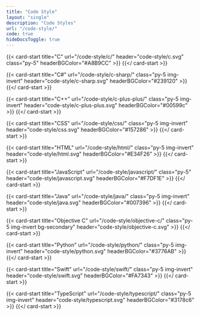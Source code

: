 ```yaml
---
title: "Code Style"
layout: "single"
description: "Code Styles"
url: "/code-style/"
code: true
hideDocsToggle: true
---
```


<div class="row row-cols-2 row-cols-sm-3">

{{< card-start title="C" url="/code-style/c/" header="code-style/c.svg" class="py-5" headerBGColor="#A8B9CC" >}}
{{</ card-start >}}

{{< card-start title="C#" url="/code-style/c-sharp/" class="py-5 img-invert" header="code-style/c-sharp.svg" headerBGColor="#239120" >}}
{{</ card-start >}}

{{< card-start title="C++" url="/code-style/c-plus-plus/" class="py-5 img-invert" header="code-style/c-plus-plus.svg" headerBGColor="#00599c" >}}
{{</ card-start >}}

{{< card-start title="CSS" url="/code-style/css/" class="py-5 img-invert" header="code-style/css.svg" headerBGColor="#157286" >}}
{{</ card-start >}}

{{< card-start title="HTML" url="/code-style/html/" class="py-5 img-invert" header="code-style/html.svg" headerBGColor="#E34F26" >}}
{{</ card-start >}}

{{< card-start title="JavaScript" url="/code-style/javascript/" class="py-5" header="code-style/javascript.svg" headerBGColor="#F7DF1E" >}}
{{</ card-start >}}

{{< card-start title="Java" url="/code-style/java/" class="py-5 img-invert" header="code-style/java.svg" headerBGColor="#007396" >}}
{{</ card-start >}}

{{< card-start title="Objective C" url="/code-style/objective-c/" class="py-5 img-invert bg-secondary" header="code-style/objective-c.svg" >}}
{{</ card-start >}}

{{< card-start title="Python" url="/code-style/python/" class="py-5 img-invert" header="code-style/python.svg" headerBGColor="#3776AB" >}}
{{</ card-start >}}

{{< card-start title="Swift" url="/code-style/swift/" class="py-5 img-invert" header="code-style/swift.svg" headerBGColor="#FA7343" >}}
{{</ card-start >}}

{{< card-start title="TypeScript" url="/code-style/typescript/" class="py-5 img-invert" header="code-style/typescript.svg" headerBGColor="#3178c6" >}}
{{</ card-start >}}

</div>
